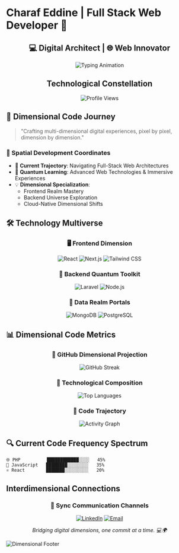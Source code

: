 # Charaf Eddine | Full Stack Web Developer 🚀

<div align="center">

## 💻 Digital Architect | 🌐 Web Innovator

![Typing Animation](https://readme-typing-svg.herokuapp.com?font=Fira+Code&weight=600&size=25&duration=4000&pause=1000&color=00BFFF&center=true&vCenter=true&width=600&lines=Full+Stack+Developer;3D+Web+Experience+Creator;Code+Sculptor;Digital+Transformation+Expert)

##  Technological Constellation

<img src="https://komarev.com/ghpvc/?username=charafeddine-Web&label=Profile+Exploration&color=blueviolet&style=for-the-badge" alt="Profile Views" />

</div>

## 🚀 Dimensional Code Journey

> "Crafting multi-dimensional digital experiences, pixel by pixel, dimension by dimension."

### 🌟 Spatial Development Coordinates

- 🔭 **Current Trajectory**: Navigating Full-Stack Web Architectures
- 🌱 **Quantum Learning**: Advanced Web Technologies & Immersive Experiences
- 💡 **Dimensional Specialization**: 
  - Frontend Realm Mastery
  - Backend Universe Exploration
  - Cloud-Native Dimensional Shifts

## 🛠️ Technology Multiverse

<div align="center">

### 🖥️ Frontend Dimension
![React](https://img.shields.io/badge/React-Quantum_Realm-61DAFB?style=for-the-badge&logo=react&logoColor=black)
![Next.js](https://img.shields.io/badge/Next.js-Parallel_Universe-000000?style=for-the-badge&logo=nextdotjs&logoColor=white)
![Tailwind CSS](https://img.shields.io/badge/Tailwind_CSS-Style_Dimension-38B2AC?style=for-the-badge&logo=tailwind-css&logoColor=white)

### 🔧 Backend Quantum Toolkit
![Laravel](https://img.shields.io/badge/Laravel-Code_Forge-FF2D20?style=for-the-badge&logo=laravel&logoColor=white)
![Node.js](https://img.shields.io/badge/Node.js-Server_Dimension-339933?style=for-the-badge&logo=nodedotjs&logoColor=white)

### 💾 Data Realm Portals
![MongoDB](https://img.shields.io/badge/MongoDB-Data_Dimension-4EA94B?style=for-the-badge&logo=mongodb&logoColor=white)
![PostgreSQL](https://img.shields.io/badge/PostgreSQL-Storage_Continuum-316192?style=for-the-badge&logo=postgresql&logoColor=white)

</div>

## 📊 Dimensional Code Metrics

<div align="center">

### 🌠 GitHub Dimensional Projection

![GitHub Streak](https://github-readme-streak-stats.herokuapp.com/?user=charafeddine-Web&theme=radical&hide_border=true)

### 🚀 Technological Composition

![Top Languages](https://github-readme-stats.vercel.app/api/top-langs/?username=charafeddine-Web&layout=compact&theme=radical&hide_border=true)

### 💫 Code Trajectory

![Activity Graph](https://github-readme-activity-graph.vercel.app/graph?username=charafeddine-Web&theme=react-dark&hide_border=true)

</div>

## 🔍 Current Code Frequency Spectrum

```text
🌐 PHP          ████████████░░░░   45%
🚀 JavaScript   ████████░░░░░░░░   35%
⚛️ React        ███████░░░░░░░░░   20%
```

##  Interdimensional Connections

<div align="center">

### 📡 Sync Communication Channels

[![LinkedIn](https://img.shields.io/badge/Professional_Quantum_Network-0A66C2?style=for-the-badge&logo=linkedin&logoColor=white)](https://www.linkedin.com/in/charaf-eddine-tbibzat-9910652b0/)
[![Email](https://img.shields.io/badge/Transmission_Portal-EA4335?style=for-the-badge&logo=gmail&logoColor=white)](mailto:charafeddinetbibzat@gmail.com)

*Bridging digital dimensions, one commit at a time. 💻🌍*

</div>

![Dimensional Footer](https://capsule-render.vercel.app/api?type=waving&color=gradient&height=80&section=footer&animation=twinkling)
